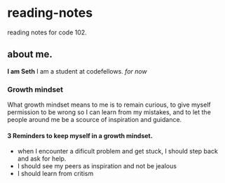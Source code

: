 # reading-notes
reading notes for code 102.

## about me.
**I am Seth** I am a student at codefellows. *for now*

### Growth mindset
What growth mindset means to me is to remain curious, to give myself permission to be wrong so I can learn from my mistakes, and to let the people around me be a scource of inspiration and guidance.

#### 3 Reminders to keep myself in a growth mindset.
- when I encounter a dificult problem and get stuck, I should step back and ask for help.
- I should see my peers as inspiration and not be jealous
- I should learn from critism
